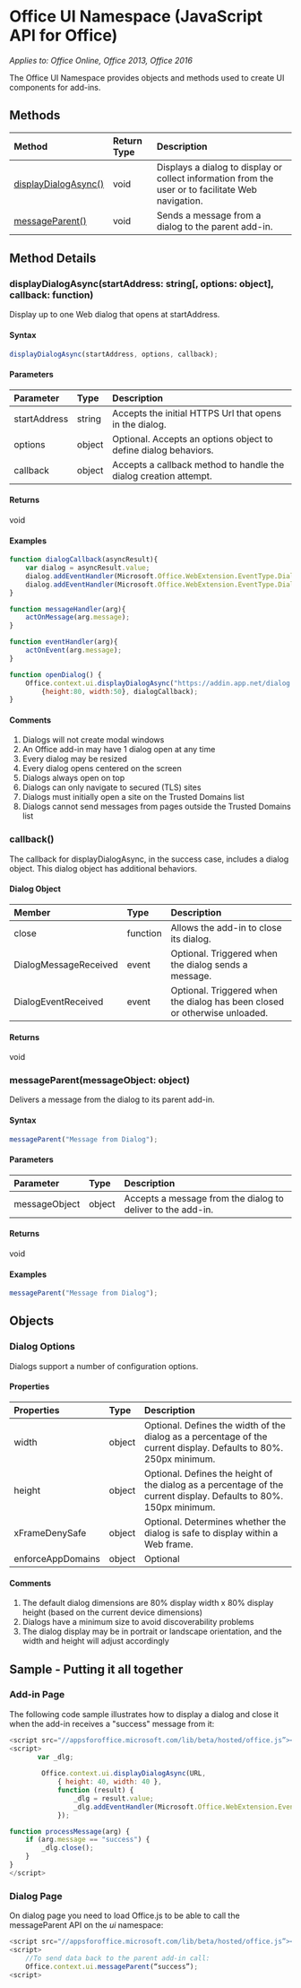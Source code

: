 # Office UI Namespace (JavaScript API for Office)

_Applies to: Office Online, Office 2013, Office 2016_

The Office UI Namespace provides objects and methods used to create UI components for add-ins.

## Methods

| Method		   | Return Type	|Description|
|:---------------|:--------|:----------|
|[displayDialogAsync()](#displaydialogasync)|void|Displays a dialog to display or collect information from the user or to facilitate Web navigation.|
|[messageParent()](#messageparent)|void|Sends a message from a dialog to the parent add-in.|

## Method Details

### displayDialogAsync(startAddress: string[, options: object], callback: function)
Display up to one Web dialog that opens at startAddress.

#### Syntax
```js
displayDialogAsync(startAddress, options, callback);
```

#### Parameters
| Parameter	   | Type	|Description|
|:---------------|:--------|:----------|
|startAddress|string|Accepts the initial HTTPS Url that opens in the dialog.|
|options|object|Optional. Accepts an options object to define dialog behaviors.|
|callback|object|Accepts a callback method to handle the dialog creation attempt.|

#### Returns
void

#### Examples

```js
function dialogCallback(asyncResult){ 
	var dialog = asyncResult.value; 
	dialog.addEventHandler(Microsoft.Office.WebExtension.EventType.DialogMessageReceived, messageHandler); 
	dialog.addEventHandler(Microsoft.Office.WebExtension.EventType.DialogEventReceived,  eventHandler); 
} 

function messageHandler(arg){ 
	actOnMessage(arg.message); 
} 

function eventHandler(arg){ 
	actOnEvent(arg.message); 
} 

function openDialog() {
	Office.context.ui.displayDialogAsync("https://addin.app.net/dialog.html",  
		{height:80, width:50}, dialogCallback); 
}
```

#### Comments
1.	Dialogs will not create modal windows
2.	An Office add-in may have 1 dialog open at any time 
3.	Every dialog may be resized
4.	Every dialog opens centered on the screen 
5.	Dialogs always open on top
6.	Dialogs can only navigate to secured (TLS) sites 
7.	Dialogs must initially open a site on the Trusted Domains list
8.	Dialogs cannot send messages from pages outside the Trusted Domains list

### callback()
The callback for displayDialogAsync, in the success case, includes a dialog object. This dialog object has additional behaviors. 

#### Dialog Object
| Member	   | Type	|Description|
|:---------------|:--------|:----------|
|close|function|Allows the add-in to close its dialog.|
|DialogMessageReceived|event|Optional. Triggered when the dialog sends a message.|
|DialogEventReceived|event|Optional. Triggered when the dialog has been closed or otherwise unloaded.|

#### Returns
void

### messageParent(messageObject: object)
Delivers a message from the dialog to its parent add-in.

#### Syntax
```js
messageParent("Message from Dialog");
```

#### Parameters
| Parameter	   | Type	|Description|
|:---------------|:--------|:----------|
|messageObject|object|Accepts a message from the dialog to deliver to the add-in.|

#### Returns
void

#### Examples

```js
messageParent("Message from Dialog");
```

## Objects

### Dialog Options
Dialogs support a number of configuration options.

#### Properties
| Properties	   | Type	|Description|
|:---------------|:--------|:----------|
|width|object|Optional. Defines the width of the dialog as a percentage of the current display. Defaults to 80%. 250px minimum.|
|height|object|Optional. Defines the height of the dialog as a percentage of the current display. Defaults to 80%. 150px minimum.|
|xFrameDenySafe|object|Optional. Determines whether the dialog is safe to display within a Web frame.|
|enforceAppDomains|object|Optional|object|Optional. Restricts the dialog's navigation to the add-in's trusted sites.|

#### Comments
1.	The default dialog dimensions are 80% display width x 80% display height (based on the current device dimensions) 
2.	Dialogs have a minimum size to avoid discoverability problems 
3.	The dialog display may be in portrait or landscape orientation, and the width and height will adjust accordingly


## Sample - Putting it all together
### Add-in Page
The following code sample illustrates how to display a dialog and close it when the add-in receives a "success" message from it:
```js
<script src="//appsforoffice.microsoft.com/lib/beta/hosted/office.js”></script>
<script>
       var _dlg;
       
        Office.context.ui.displayDialogAsync(URL,
            { height: 40, width: 40 },
            function (result) {
                _dlg = result.value;
                _dlg.addEventHandler(Microsoft.Office.WebExtension.EventType.DialogMessageReceived, processMessage);
            });

function processMessage(arg) {
    if (arg.message == "success") {
        _dlg.close();
    }
}
</script>
```
### Dialog Page
On dialog page you need to load Office.js to be able to call the messageParent API on the *ui* namespace:

```js
<script src="//appsforoffice.microsoft.com/lib/beta/hosted/office.js”></script>
<script>
	//To send data back to the parent add-in call:
	Office.context.ui.messageParent(“success”);
<script>
```
